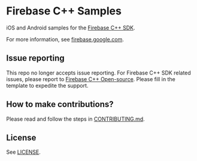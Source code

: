 Firebase C++ Samples
====================

iOS and Android samples for the
[Firebase C++ SDK](https://firebase.google.com/docs/cpp/setup).

For more information, see [firebase.google.com](https://firebase.google.com).

## Issue reporting

This repo no longer accepts issue reporting.  For Firebase C++ SDK related
issues, please report to
[Firebase C++ Open-source](https://github.com/firebase/firebase-cpp-sdk/issues).
Please fill in the template to expedite the support.

## How to make contributions?

Please read and follow the steps in [CONTRIBUTING.md](CONTRIBUTING.md).

## License
See [LICENSE](LICENSE).
